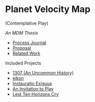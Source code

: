 # Planet Velocity Map

(Contemplative Play)

_An MDM Thesis_

* [Process Journal](Process/Journal.md)
* [Proposal](Proposal/)
* [Related Work](Texts.md)

Included Projects
- [1307 (An Uncommon History)](https://github.com/mouseandthebillionaire/anUncommonHistory)
- [eikon](https://github.com/mouseandthebillionaire/eikon)
- [Instauratio Exiguus](https://github.com/mouseandthebillionaire/losFinisCDE)
- [An Invitation to Play](https://github.com/mouseandthebillionaire/aitp)
- [Lest Ten Horizons Cry](https://github.com/mouseandthebillionaire/_lestTenHorizonsCry)